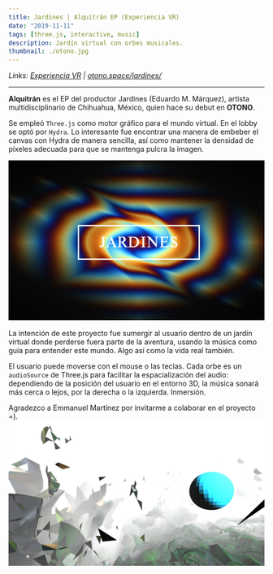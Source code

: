 ```yaml
---
title: Jardines | Alquitrán EP (Experiencia VR)
date: "2019-11-11"
tags: [three.js, interactive, music]
description: Jardín virtual con orbes musicales.
thumbnail: ./otono.jpg
---
```


<div class='md-link'>

_Links:
[Experiencia VR](https://maremoto.mx/) |
[otono.space/jardines/](https://otono.space/jardines/)_

</div>

<hr>

**Alquitrán** es el EP del productor Jardines (Eduardo M. Márquez), artista multidisciplinario de Chihuahua, México, quien hace su debut en **OTONO**.

Se empleó `Three.js` como motor gráfico para el mundo virtual. En el lobby se optó por `Hydra`. Lo interesante fue encontrar una manera de embeber el canvas con Hydra de manera sencilla, así como mantener la densidad de píxeles adecuada para que se mantenga pulcra la imagen.

![Jardines Alquitrán Animanoir Óscar A. Montiel VR](jardines-2.jpg)

La intención de este proyecto fue sumergir al usuario dentro de un jardín virtual donde perderse fuera parte de la aventura, usando la música como guía para entender este mundo. Algo así como la vida real también.

El usuario puede moverse con el mouse o las teclas. Cada orbe es un `audioSource` de Three.js para facilitar la espacialización del audio: dependiendo de la posición del usuario en el entorno 3D, la música sonará más cerca o lejos, por la derecha o la izquierda. Inmersión.

Agradezco a Emmanuel Martínez por invitarme a colaborar en el proyecto =).
![Jardines Alquitrán Animanoir Óscar A. Montiel VR](jardines-1.jpg)
